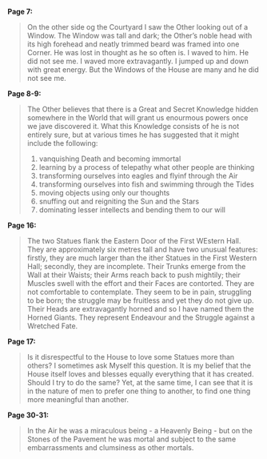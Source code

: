 **Page 7:**
> On the other side og the Courtyard I saw the Other looking out of a Window. The Window was tall and dark; the Other’s noble head with its high forehead and neatly trimmed beard was framed into one Corner. He was lost in thought as he so often is. I waved to him. He did not see me. I waved more extravagantly. I jumped up and down with great energy. But the Windows of the House are many and he did not see me.

**Page 8-9:**
> The Other believes that there is a Great and Secret Knowledge hidden somewhere in the World that will grant us enourmous powers once we jave discovered it. What this Knowledge consists of he is not entirely sure, but at various times he has suggested that it might include the following:
> 	1. vanquishing Death and becoming immortal
> 	2. learning by a process of telepathy what other people are thinking
> 	3. transforming ourselves into eagles and flyinf through the Air
> 	4. transforming ourselves into fish and swimming through the Tides
> 	5. moving objects using only our thoughts
> 	6. snuffing out and reigniting the Sun and the Stars
> 	7. dominating lesser intellects and bending them to our will

**Page 16:**
> The two Statues flank the Eastern Door of the First WEstern Hall. They are approximately six metres tall and have two unusual features: firstly, they are much larger than the ither Statues in the First Western Hall; secondly, they are incomplete. Their Trunks emerge from the Wall at their Waists; their Arms reach back to push mightily; their Muscles swell with the effort and their Faces are contorted. They are not comfortable to contemplate. They seem to be in pain, struggling to be born; the struggle may be fruitless and yet they do not give up. Their Heads are extravagantly horned and so I have named them the Horned Giants. They represent Endeavour and the Struggle against a Wretched Fate.

**Page 17:**
> Is it disrespectful to the House to love some Statues more than others? I sometimes ask Myself this question. It is my belief that the House itself loves and blesses equally everything that it has created. Should I try to do the same? Yet, at the same time, I can see that it is in the nature of men to prefer one thing to another, to find one thing more meaningful than another.

**Page 30-31:**
> In the Air he was a miraculous being - a Heavenly Being - but on the Stones of the Pavement he was mortal and subject to the same embarrassments and clumsiness as other mortals.